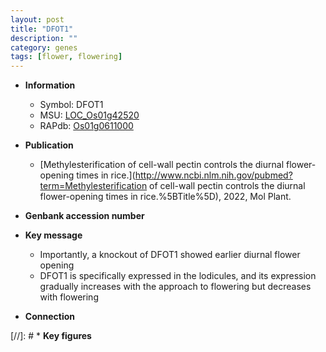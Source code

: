 ```yaml
---
layout: post
title: "DFOT1"
description: ""
category: genes
tags: [flower, flowering]
---
```


* **Information**  
    + Symbol: DFOT1  
    + MSU: [LOC_Os01g42520](http://rice.uga.edu/cgi-bin/ORF_infopage.cgi?orf=LOC_Os01g42520)  
    + RAPdb: [Os01g0611000](http://rapdb.dna.affrc.go.jp/viewer/gbrowse_details/irgsp1?name=Os01g0611000)  

* **Publication**  
    + [Methylesterification of cell-wall pectin controls the diurnal flower-opening times in rice.](http://www.ncbi.nlm.nih.gov/pubmed?term=Methylesterification of cell-wall pectin controls the diurnal flower-opening times in rice.%5BTitle%5D), 2022, Mol Plant.

* **Genbank accession number**  

* **Key message**  
    + Importantly, a knockout of DFOT1 showed earlier diurnal flower opening
    + DFOT1 is specifically expressed in the lodicules, and its expression gradually increases with the approach to flowering but decreases with flowering

* **Connection**  

[//]: # * **Key figures**  


